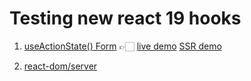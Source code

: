 # Testing new react 19 hooks

1. [useActionState() Form](useActionState/README.md) 👉🏻 [live demo](https://react-19-rust-sigma.vercel.app/) [SSR demo](https://auth-zu2a.onrender.com/conf)

2. [react-dom/server]()
